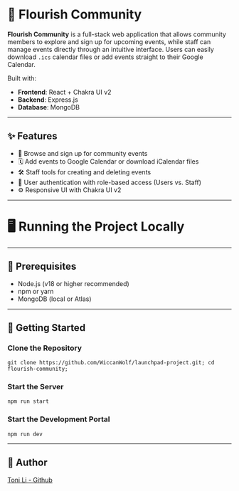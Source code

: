 # 🌼 Flourish Community

**Flourish Community** is a full-stack web application that allows community members to explore and sign up for upcoming events, while staff can manage events directly through an intuitive interface. Users can easily download `.ics` calendar files or add events straight to their Google Calendar.

Built with:

- **Frontend**: React + Chakra UI v2
- **Backend**: Express.js
- **Database**: MongoDB

---

## ✨ Features

- 📅 Browse and sign up for community events
- 🗓️ Add events to Google Calendar or download iCalendar files
- 🛠️ Staff tools for creating and deleting events
- 🔐 User authentication with role-based access (Users vs. Staff)
- ⚙️ Responsive UI with Chakra UI v2

---

# 🖥️ Running the Project Locally

---

## 🧩 Prerequisites

- Node.js (v18 or higher recommended)
- npm or yarn
- MongoDB (local or Atlas)

---

## 🚀 Getting Started

### Clone the Repository

`git clone https://github.com/WiccanWolf/launchpad-project.git; cd flourish-community;`

### Start the Server

`npm run start`

### Start the Development Portal

`npm run dev`

---

## 👤 Author

[Toni Li - Github](https://github.com/WiccanWolf/)
